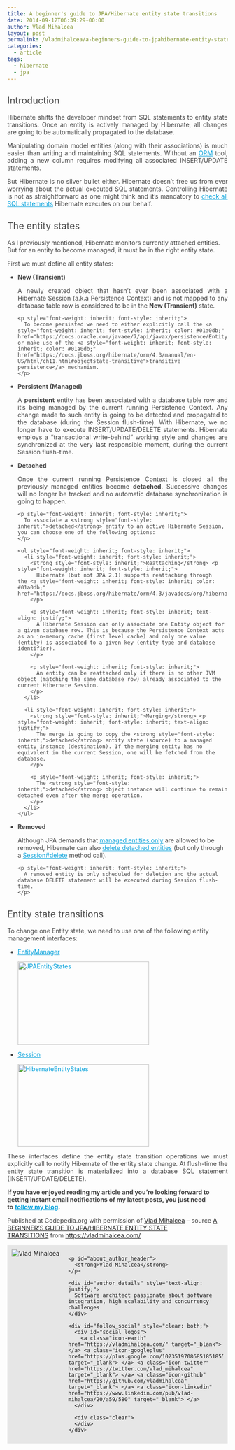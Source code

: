 ```yaml
---
title: A beginner's guide to JPA/Hibernate entity state transitions
date: 2014-09-12T06:39:29+00:00
author: Vlad Mihalcea
layout: post
permalink: /vladmihalcea/a-beginners-guide-to-jpahibernate-entity-state-transitions/
categories:
  - article
tags:
  - hibernate
  - jpa
---
```

<h2 style="font-weight: inherit; color: #444444;">
  Introduction
</h2>

<p style="color: #444444; text-align: justify;">
  Hibernate shifts the developer mindset from SQL statements to entity state transitions. Once an entity is actively managed by Hibernate, all changes are going to be automatically propagated to the database.
</p>

<p style="color: #444444; text-align: justify;">
  Manipulating domain model entities (along with their associations) is much easier than writing and maintaining SQL statements. Without an <a style="font-weight: inherit; font-style: inherit; color: #01a0db;" href="https://en.wikipedia.org/wiki/Object-relational_mapping">ORM</a> tool, adding a new column requires modifying all associated INSERT/UPDATE statements. <!--more-->
</p>

<p style="color: #444444; text-align: justify;">
  But Hibernate is no silver bullet either. Hibernate doesn&#8217;t free us from ever worrying about the actual executed SQL statements. Controlling Hibernate is not as straightforward as one might think and it’s mandatory to <a style="font-weight: inherit; font-style: inherit; color: #01a0db;" href="https://vladmihalcea.com/2014/07/30/a-beginners-guide-to-jpahibernate-entity-state-transitions/2013/12/10/hibernate-facts-always-check-criteria-api-sql-queries/">check all SQL statements</a> Hibernate executes on our behalf.
</p>

<h2 style="font-weight: inherit; color: #444444;">
  The entity states
</h2>

<p style="color: #444444;">
  As I previously mentioned, Hibernate monitors currently attached entities. But for an entity to become managed, it must be in the right entity state.
</p>

<p style="color: #444444;">
  First we must define all entity states:
</p>

<ul style="color: #444444;">
  <li style="font-weight: inherit; font-style: inherit;">
    <strong style="font-style: inherit;">New (Transient)</strong> <p style="font-weight: inherit; font-style: inherit; text-align: justify;">
      A newly created object that hasn’t ever been associated with a Hibernate Session (a.k.a Persistence Context) and is not mapped to any database table row is considered to be in the <strong style="font-style: inherit;">New (Transient)</strong> state.
    </p>

    <p style="font-weight: inherit; font-style: inherit;">
      To become persisted we need to either explicitly call the <a style="font-weight: inherit; font-style: inherit; color: #01a0db;" href="https://docs.oracle.com/javaee/7/api/javax/persistence/EntityManager.html#persist%28java.lang.Object%29">EntityManager#persist</a> method or make use of the <a style="font-weight: inherit; font-style: inherit; color: #01a0db;" href="https://docs.jboss.org/hibernate/orm/4.3/manual/en-US/html/ch11.html#objectstate-transitive">transitive persistence</a> mechanism.
    </p>
  </li>

  <li style="font-weight: inherit; font-style: inherit;">
    <strong style="font-style: inherit;">Persistent (Managed)</strong> <p style="font-weight: inherit; font-style: inherit; text-align: justify;">
      A <strong style="font-style: inherit;">persistent</strong> entity has been associated with a database table row and it’s being managed by the current running Persistence Context. Any change made to such entity is going to be detected and propagated to the database (during the Session flush-time). With Hibernate, we no longer have to execute INSERT/UPDATE/DELETE statements. Hibernate employs a “transactional write-behind” working style and changes are synchronized at the very last responsible moment, during the current Session flush-time.
    </p>
  </li>

  <li style="font-weight: inherit; font-style: inherit;">
    <strong style="font-style: inherit;">Detached</strong> <p style="font-weight: inherit; font-style: inherit; text-align: justify;">
      Once the current running Persistence Context is closed all the previously managed entities become <strong style="font-style: inherit;">detached</strong>. Successive changes will no longer be tracked and no automatic database synchronization is going to happen.
    </p>

    <p style="font-weight: inherit; font-style: inherit;">
      To associate a <strong style="font-style: inherit;">detached</strong> entity to an active Hibernate Session, you can choose one of the following options:
    </p>

    <ul style="font-weight: inherit; font-style: inherit;">
      <li style="font-weight: inherit; font-style: inherit;">
        <strong style="font-style: inherit;">Reattaching</strong> <p style="font-weight: inherit; font-style: inherit;">
          Hibernate (but not JPA 2.1) supports reattaching through the <a style="font-weight: inherit; font-style: inherit; color: #01a0db;" href="https://docs.jboss.org/hibernate/orm/4.3/javadocs/org/hibernate/Session.html#update%28java.lang.Object%29">Session#update</a> method.
        </p>

        <p style="font-weight: inherit; font-style: inherit; text-align: justify;">
          A Hibernate Session can only associate one Entity object for a given database row. This is because the Persistence Context acts as an in-memory cache (first level cache) and only one value (entity) is associated to a given key (entity type and database identifier).
        </p>

        <p style="font-weight: inherit; font-style: inherit;">
          An entity can be reattached only if there is no other JVM object (matching the same database row) already associated to the current Hibernate Session.
        </p>
      </li>

      <li style="font-weight: inherit; font-style: inherit;">
        <strong style="font-style: inherit;">Merging</strong> <p style="font-weight: inherit; font-style: inherit; text-align: justify;">
          The merge is going to copy the <strong style="font-style: inherit;">detached</strong> entity state (source) to a managed entity instance (destination). If the merging entity has no equivalent in the current Session, one will be fetched from the database.
        </p>

        <p style="font-weight: inherit; font-style: inherit;">
          The <strong style="font-style: inherit;">detached</strong> object instance will continue to remain detached even after the merge operation.
        </p>
      </li>
    </ul>
  </li>

  <li style="font-weight: inherit; font-style: inherit;">
    <strong style="font-style: inherit;">Removed</strong> <p style="font-weight: inherit; font-style: inherit;">
      Although JPA demands that <a style="font-weight: inherit; font-style: inherit; color: #01a0db;" href="https://docs.oracle.com/javaee/7/api/javax/persistence/EntityManager.html#remove%28java.lang.Object%29">managed entities only</a> are allowed to be removed, Hibernate can also <a style="font-weight: inherit; font-style: inherit; color: #01a0db;" href="https://docs.jboss.org/hibernate/core/4.3/devguide/en-US/html/ch03.html#d5e824">delete detached entities</a> (but only through a <a style="font-weight: inherit; font-style: inherit; color: #01a0db;" href="https://docs.jboss.org/hibernate/core/4.3/javadocs/org/hibernate/Session.html#delete%28java.lang.Object%29">Session#delete</a> method call).
    </p>

    <p style="font-weight: inherit; font-style: inherit;">
      A removed entity is only scheduled for deletion and the actual database DELETE statement will be executed during Session flush-time.
    </p>
  </li>
</ul>

<h2 style="font-weight: inherit; color: #444444;">
  Entity state transitions
</h2>

<p style="color: #444444;">
  To change one Entity state, we need to use one of the following entity management interfaces:
</p>

<ul style="color: #444444;">
  <li style="font-weight: inherit; font-style: inherit;">
    <a style="font-weight: inherit; font-style: inherit; color: #01a0db;" href="https://docs.oracle.com/javaee/7/api/javax/persistence/EntityManager.html">EntityManager</a> <p style="font-weight: inherit; font-style: inherit;">
      <a style="font-weight: inherit; font-style: inherit; color: #01a0db;" href="https://vladmihalcea.files.wordpress.com/2014/07/jpaentitystates.png"><img class="alignnone size-medium wp-image-2876" src="https://vladmihalcea.files.wordpress.com/2014/07/jpaentitystates.png?w=450&h=287" alt="JPAEntityStates" width="300" height="190" /></a>
    </p>
  </li>

  <li style="font-weight: inherit; font-style: inherit;">
    <a style="font-weight: inherit; font-style: inherit; color: #01a0db;" href="https://docs.jboss.org/hibernate/core/4.3/javadocs/org/hibernate/Session.html">Session</a> <p style="font-weight: inherit; font-style: inherit;">
      <a style="font-weight: inherit; font-style: inherit; color: #01a0db;" href="https://vladmihalcea.files.wordpress.com/2014/07/hibernateentitystates1.png"><img class="alignnone size-medium wp-image-2883" src="https://vladmihalcea.files.wordpress.com/2014/07/hibernateentitystates1.png?w=450&h=284" alt="HibernateEntityStates" width="300" height="188" /></a>
    </p>
  </li>
</ul>

<p style="color: #444444; text-align: justify;">
  These interfaces define the entity state transition operations we must explicitly call to notify Hibernate of the entity state change. At flush-time the entity state transition is materialized into a database SQL statement (INSERT/UPDATE/DELETE).
</p>

<p style="color: #444444;">
  <strong style="font-style: inherit;">If you have enjoyed reading my article and you’re looking forward to getting instant email notifications of my latest posts, you just need to <a style="font-weight: inherit; font-style: inherit; color: #01a0db;" href="https://vladmihalcea.com/2014/07/30/a-beginners-guide-to-jpahibernate-entity-state-transitions/follow-me/">follow my blog</a>.</strong>
</p>

<p class="note_normal" style="color: #444444;">
  Published at Codepedia.org with permission of <a title="https://www.codepedia.org/author/vladmihalcea" href="https://www.codepedia.org/author/vladmihalcea" target="_blank">Vlad Mihalcea</a> &#8211; source <a title="https://vladmihalcea.com/2014/07/30/a-beginners-guide-to-jpahibernate-entity-state-transitions/" href="https://vladmihalcea.com/2014/07/30/a-beginners-guide-to-jpahibernate-entity-state-transitions/" target="_blank">A BEGINNER’S GUIDE TO JPA/HIBERNATE ENTITY STATE TRANSITIONS</a> from <a title="https://vladmihalcea.com/" href="https://vladmihalcea.com/" target="_blank">https://vladmihalcea.com/</a>
</p>

<p style="color: #444444;">
  <div id="about_author" style="background-color: #e6e6e6; padding: 10px;">
    <img id="author_portrait" style="float: left; margin-right: 20px;" src="https://lh5.googleusercontent.com/-TE09duPdvbA/U1pkmDy2uSI/AAAAAAAACUM/0AVivijfro4/w896-h897-no/VladMihalcea.jpg" alt="Vlad Mihalcea" />

    <p id="about_author_header">
      <strong>Vlad Mihalcea</strong>
    </p>

    <div id="author_details" style="text-align: justify;">
      Software architect passionate about software integration, high scalability and concurrency challenges
    </div>

    <div id="follow_social" style="clear: both;">
      <div id="social_logos">
        <a class="icon-earth" href="https://vladmihalcea.com/" target="_blank"> </a> <a class="icon-googleplus" href="https://plus.google.com/102351970868518518557/posts" target="_blank"> </a> <a class="icon-twitter" href="https://twitter.com/vlad_mihalcea" target="_blank"> </a> <a class="icon-github" href="https://github.com/vladmihalcea" target="_blank"> </a> <a class="icon-linkedin" href="https://www.linkedin.com/pub/vlad-mihalcea/20/a59/580" target="_blank"> </a>
      </div>

      <div class="clear">
      </div>
    </div>
  </div>
</p>
